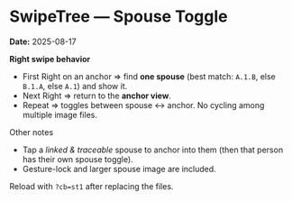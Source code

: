 # SwipeTree — Spouse Toggle
**Date:** 2025-08-17

**Right swipe behavior**
- First Right on an anchor ⇒ find **one spouse** (best match: `A.1.B`, else `B.1.A`, else `A.1`) and show it.
- Next Right ⇒ return to the **anchor view**.
- Repeat ⇒ toggles between spouse ↔ anchor. No cycling among multiple image files.

Other notes
- Tap a *linked & traceable* spouse to anchor into them (then that person has their own spouse toggle).
- Gesture-lock and larger spouse image are included.

Reload with `?cb=st1` after replacing the files.
